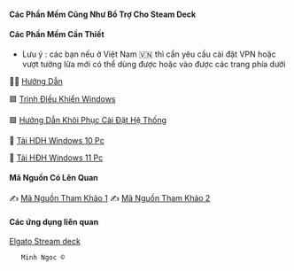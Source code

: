#### Các Phần Mềm Cũng Như Bổ Trợ Cho Steam Deck 

#### Các Phần Mềm Cần Thiết 

- Lưu ý : các bạn nếu ở Việt Nam 🇻🇳 thì cần yêu cầu cài đặt VPN hoặc vượt tường lửa mới có thể dùng được hoặc vào được các trang phía dưới

 👨‍🏫 [ Hướng Dẫn ](404)
 
 
 🟩  [Trình Điều Khiển Windows](https://help.steampowered.com/vi/faqs/view/6121-ECCD-D643-BAA8)

 
 🟩  [ Hướng Dẫn Khôi Phục Cài Đặt Hệ Thống](https://help.steampowered.com/vi/faqs/view/1B71-EDF2-EB6D-2BB3)

  🧩 [Tải HDH Windows 10 Pc](https://www.microsoft.com/en-au/software-download/windows10ISO)
  
  🧩 [Tải HĐH Windows 11 Pc](Test)

#### Mã Nguồn Có Lên Quan 

  ✍️ [Mã Nguồn Tham Khảo 1](https://github.com/Number10Ox/stream-deck-driver) 
  ✍️ [ Mã Nguồn Tham Khảo 2](https://github.com/mKenfenheuer/steam-deck-windows-usermode-driver) 

#### Các ứng dụng liên quan 

[ Elgato Stream deck ](https://elgato-stream-deck.en.uptodown.com/windows/download)

       Minh Ngoc ©
